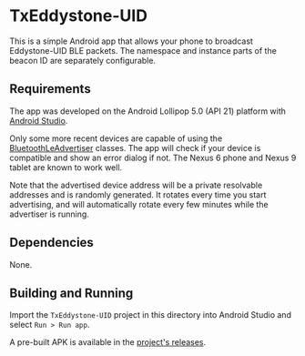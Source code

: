 # TxEddystone-UID

This is a simple Android app that allows your phone to broadcast Eddystone-UID
BLE packets. The namespace and instance parts of the beacon ID are separately
configurable.

## Requirements

The app was developed on the Android Lollipop 5.0 (API 21) platform with
[Android Studio](http://developer.android.com/sdk/).

Only some more recent devices are capable of using the [BluetoothLeAdvertiser](https://developer.android.com/reference/android/bluetooth/le/BluetoothLeAdvertiser.html)
classes. The app will check if your device is compatible and show an error
dialog if not. The Nexus 6 phone and Nexus 9 tablet are known to work well.

Note that the advertised device address will be a private resolvable addresses
and is randomly generated. It rotates every time you start advertising, and
will automatically rotate every few minutes while the advertiser is running.

## Dependencies

None.

## Building and Running

Import the `TxEddystone-UID` project in this directory into Android Studio and
select `Run > Run app`.

A pre-built APK is available in the [project's releases](https://github.com/google/eddystone/releases).
